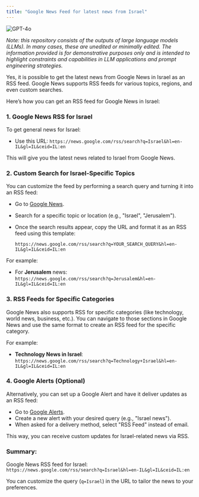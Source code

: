 ```yaml
---
title: "Google News Feed for latest news from Israel"
---
```

![GPT-4o](https://img.shields.io/badge/GPT--4o-3333FF?style=for-the-badge&logo=openai&logoColor=white)



*Note: this repository consists of the outputs of large language models (LLMs). In many cases, these are unedited or minimally edited. The information provided is for demonstrative purposes only and is intended to highlight constraints and capabilities in LLM applications and prompt engineering strategies.*


Yes, it is possible to get the latest news from Google News in Israel as an RSS feed. Google News supports RSS feeds for various topics, regions, and even custom searches.

Here’s how you can get an RSS feed for Google News in Israel:

### 1. **Google News RSS for Israel**
To get general news for Israel:
- Use this URL: `https://news.google.com/rss/search?q=Israel&hl=en-IL&gl=IL&ceid=IL:en`

This will give you the latest news related to Israel from Google News.

### 2. **Custom Search for Israel-Specific Topics**
You can customize the feed by performing a search query and turning it into an RSS feed:
- Go to [Google News](https://news.google.com/).
- Search for a specific topic or location (e.g., "Israel", "Jerusalem").
- Once the search results appear, copy the URL and format it as an RSS feed using this template:
  
  `https://news.google.com/rss/search?q=YOUR_SEARCH_QUERY&hl=en-IL&gl=IL&ceid=IL:en`

For example:
- For **Jerusalem** news:  
  `https://news.google.com/rss/search?q=Jerusalem&hl=en-IL&gl=IL&ceid=IL:en`

### 3. **RSS Feeds for Specific Categories**
Google News also supports RSS for specific categories (like technology, world news, business, etc.). You can navigate to those sections in Google News and use the same format to create an RSS feed for the specific category.

For example:
- **Technology News in Israel**:  
  `https://news.google.com/rss/search?q=Technology+Israel&hl=en-IL&gl=IL&ceid=IL:en`

### 4. **Google Alerts (Optional)**
Alternatively, you can set up a Google Alert and have it deliver updates as an RSS feed:
- Go to [Google Alerts](https://www.google.com/alerts).
- Create a new alert with your desired query (e.g., "Israel news").
- When asked for a delivery method, select "RSS Feed" instead of email.

This way, you can receive custom updates for Israel-related news via RSS.

### Summary:
Google News RSS feed for Israel:  
`https://news.google.com/rss/search?q=Israel&hl=en-IL&gl=IL&ceid=IL:en`

You can customize the query (`q=Israel`) in the URL to tailor the news to your preferences.